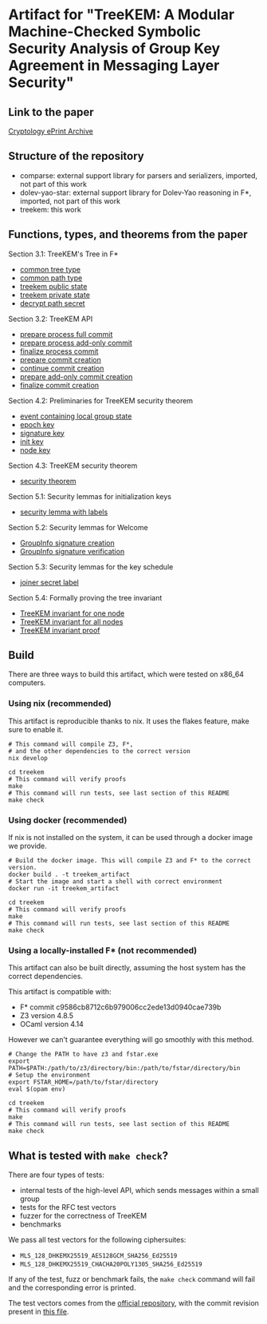 # Artifact for "TreeKEM: A Modular Machine-Checked Symbolic Security Analysis of Group Key Agreement in Messaging Layer Security"

## Link to the paper

[Cryptology ePrint Archive](https://eprint.iacr.org/2025/410)

## Structure of the repository

- comparse: external support library for parsers and serializers, imported, not part of this work
- dolev-yao-star: external support library for Dolev-Yao reasoning in F*, imported, not part of this work
- treekem: this work

## Functions, types, and theorems from the paper

Section 3.1: TreeKEM's Tree in F*

- [common tree type](treekem/fstar/common/code/MLS.Tree.fst#L49)
- [common path type](treekem/fstar/common/code/MLS.Tree.fst#L72)
- [treekem public state](treekem/fstar/treekem/code/MLS.TreeKEM.Types.fst#L20)
- [treekem private state](treekem/fstar/treekem/code/MLS.TreeKEM.Types.fst#L23)
- [decrypt path secret](treekem/fstar/treekem/code/MLS.TreeKEM.Operations.fst#L245)

Section 3.2: TreeKEM API

- [prepare process full commit](treekem/fstar/treekem/code/MLS.TreeKEM.API.fst#L110)
- [prepare process add-only commit](treekem/fstar/treekem/code/MLS.TreeKEM.API.fst#L122)
- [finalize process commit](treekem/fstar/treekem/code/MLS.TreeKEM.API.fst#L133)
- [prepare commit creation](treekem/fstar/treekem/code/MLS.TreeKEM.API.fst#L157)
- [continue commit creation](treekem/fstar/treekem/code/MLS.TreeKEM.API.fst#L184)
- [prepare add-only commit creation](treekem/fstar/treekem/code/MLS.TreeKEM.API.fst#L205)
- [finalize commit creation](treekem/fstar/treekem/code/MLS.TreeKEM.API.fst#L224)

Section 4.2: Preliminaries for TreeKEM security theorem

- [event containing local group state](treekem/fstar/treekem/symbolic/MLS.TreeKEM.Symbolic.EpochEvent.fst#L102)
- [epoch key](treekem/fstar/treekem/symbolic/MLS.TreeKEM.Symbolic.State.EpochSecrets.fst#L105)
- [signature key](treekem/fstar/treesync/symbolic/MLS.TreeSync.Symbolic.State.SignatureKey.fst#L33)
- [init key](treekem/fstar/bootstrap/symbolic/MLS.Bootstrap.Symbolic.State.InitKey.fst#L33)
- [node key](treekem/fstar/treekem/symbolic/MLS.TreeKEM.Symbolic.State.NodeKey.fst#L52)

Section 4.3: TreeKEM security theorem

- [security theorem](treekem/fstar/treekem/symbolic/MLS.TreeKEM.Symbolic.SecurityTheorem.fst#L299)

Section 5.1: Security lemmas for initialization keys

- [security lemma with labels](treekem/fstar/bootstrap/symbolic/MLS.Bootstrap.Symbolic.KeyPackage.fst#L161)

Section 5.2: Security lemmas for Welcome

- [GroupInfo signature creation](treekem/fstar/bootstrap/symbolic/MLS.Bootstrap.Symbolic.GroupInfo.fst#L78)
- [GroupInfo signature verification](treekem/fstar/bootstrap/symbolic/MLS.Bootstrap.Symbolic.GroupInfo.fst#L145)

Section 5.3: Security lemmas for the key schedule

- [joiner secret label](treekem/fstar/treekem/symbolic/MLS.TreeKEM.Symbolic.KeySchedule.fst#L406)

Section 5.4: Formally proving the tree invariant

- [TreeKEM invariant for one node](treekem/fstar/treekem/symbolic/MLS.TreeKEM.Symbolic.Tree.Labels.fst#L262)
- [TreeKEM invariant for all nodes](treekem/fstar/treekem/symbolic/MLS.TreeKEM.Symbolic.Tree.Labels.fst#L279)
- [TreeKEM invariant proof](treekem/fstar/treekem/symbolic/MLS.TreeKEM.Symbolic.Tree.Labels.fst#L725)

## Build

There are three ways to build this artifact, which were tested on x86_64 computers.

### Using nix (recommended)

This artifact is reproducible thanks to nix.
It uses the flakes feature, make sure to enable it.

    # This command will compile Z3, F*,
    # and the other dependencies to the correct version
    nix develop

    cd treekem
    # This command will verify proofs
    make
    # This command will run tests, see last section of this README
    make check

### Using docker (recommended)

If nix is not installed on the system, it can be used through a docker image we provide.

    # Build the docker image. This will compile Z3 and F* to the correct version.
    docker build . -t treekem_artifact
    # Start the image and start a shell with correct environment
    docker run -it treekem_artifact

    cd treekem
    # This command will verify proofs
    make
    # This command will run tests, see last section of this README
    make check

### Using a locally-installed F* (not recommended)

This artifact can also be built directly, assuming the host system has the correct dependencies.

This artifact is compatible with:
- F* commit c9586cb8712c6b979006cc2ede13d0940cae739b
- Z3 version 4.8.5
- OCaml version 4.14

However we can't guarantee everything will go smoothly with this method.

    # Change the PATH to have z3 and fstar.exe
    export PATH=$PATH:/path/to/z3/directory/bin:/path/to/fstar/directory/bin
    # Setup the environment
    export FSTAR_HOME=/path/to/fstar/directory
    eval $(opam env)

    cd treekem
    # This command will verify proofs
    make
    # This command will run tests, see last section of this README
    make check

## What is tested with `make check`?

There are four types of tests:
- internal tests of the high-level API, which sends messages within a small group
- tests for the RFC test vectors
- fuzzer for the correctness of TreeKEM
- benchmarks

We pass all test vectors for the following ciphersuites:
- `MLS_128_DHKEMX25519_AES128GCM_SHA256_Ed25519`
- `MLS_128_DHKEMX25519_CHACHA20POLY1305_SHA256_Ed25519`

If any of the test, fuzz or benchmark fails, the `make check` command will fail and the corresponding error is printed.

The test vectors comes from the [official repository](https://github.com/mlswg/mls-implementations), with the commit revision present in [this file](treekem/test_vectors/git_commit).

